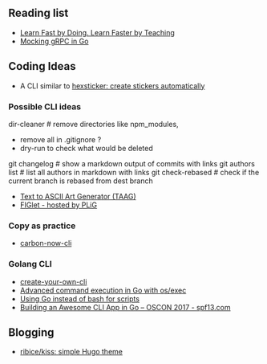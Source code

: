 
## Reading list

* [Learn Fast by Doing. Learn Faster by Teaching](https://medium.com/@_erikaybar/learn-fast-by-doing-learn-faster-by-teaching-5b669c71dc03)
* [Mocking gRPC in Go](https://rogchap.com/2019/06/25/mocking-grpc-in-go/)


## Coding Ideas

* A CLI similar to  [hexsticker: create stickers automatically](https://github.com/fridex/hexsticker)





### Possible CLI ideas

dir-cleaner  # remove directories like npm_modules, 
   - remove all in .gitignore ?
   - dry-run to check what would be deleted

git changelog    # show a markdown output of commits with links
git authors list  # list all authors in markdown with links
git check-rebased  <branch>  # check if the current branch is rebased from dest branch 



* [Text to ASCII Art Generator (TAAG)](http://patorjk.com/software/taag/#p=testall&f=Flower%20Power&t=Dracarys)
* [FIGlet - hosted by PLiG](http://www.figlet.org/fontdb.cgi)

### Copy as practice
* [carbon-now-cli](https://github.com/mixn/carbon-now-cli)


### Golang CLI

* [create-your-own-cli](https://itnext.io/how-to-create-your-own-cli-with-golang-3c50727ac608)
* [Advanced command execution in Go with os/exec](https://blog.kowalczyk.info/article/wOYk/advanced-command-execution-in-go-with-osexec.html)
* [Using Go instead of bash for scripts](https://presstige.io/p/Using-Go-instead-of-bash-for-scripts-6b51885c1f6940aeb40476000d0eb0fc)
* [Building an Awesome CLI App in Go – OSCON 2017 - spf13.com](https://spf13.com/presentation/building-an-awesome-cli-app-in-go-oscon/)


## Blogging 

* [ribice/kiss: simple Hugo theme](https://github.com/ribice/kiss)




<!--stackedit_data:
eyJoaXN0b3J5IjpbLTE1MzczODcxNzEsMTY3NDQ3NDA4MywxMj
YyMTA4NzUwLC0xNjI5MTUyNjcyLC0xMDQyMTA2ODU2LC0xNDc3
OTg1OTM1LC01Nzg1OTMxMzcsLTE1NDI2NDg3NDQsMTcwMjkxMj
Q3MV19
-->